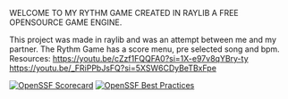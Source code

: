 WELCOME TO MY RYTHM GAME CREATED IN RAYLIB A FREE OPENSOURCE GAME ENGINE.

This project was made in raylib and was an attempt between me and my partner.
The Rythm Game has a score menu, pre selected song and bpm.
Resources: https://youtu.be/cZzf1FQQFA0?si=1X-e97v8qYBry-ty
https://youtu.be/_FRiPPbJsFQ?si=5XSW6CDyBeTBxFpe

[![OpenSSF Scorecard](https://api.scorecard.dev/projects/github.com/jbrackman18/Rhythm-Game/badge)](https://scorecard.dev/viewer/?uri=github.com/jbrackman18/Rhythm-Game)
[![OpenSSF Best Practices](https://www.bestpractices.dev/projects/10261/badge)](https://www.bestpractices.dev/projects/10261)
